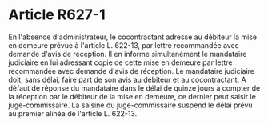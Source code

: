 # Article R627-1

En l'absence d'administrateur, le cocontractant adresse au débiteur la mise en demeure prévue à l'article L. 622-13, par lettre recommandée avec demande d'avis de réception. Il en informe simultanément le mandataire judiciaire en lui adressant copie de cette mise en demeure par lettre recommandée avec demande d'avis de réception.   Le mandataire judiciaire doit, sans délai, faire part de son avis au débiteur et au cocontractant.   A défaut de réponse du mandataire dans le délai de quinze jours à compter de la réception par le débiteur de la mise en demeure, ce dernier peut saisir le juge-commissaire.   La saisine du juge-commissaire suspend le délai prévu au premier alinéa de l'article L. 622-13.